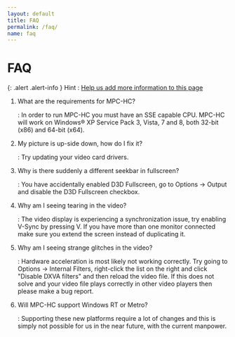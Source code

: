 ```yaml
---
layout: default
title: FAQ
permalink: /faq/
name: faq
---
```


FAQ
===

{: .alert .alert-info }
Hint
: [Help us add more information to this page](https://github.com/mpc-hc/mpc-hc.org)

1. What are the requirements for MPC-HC?

    : In order to run MPC-HC you must have an SSE capable CPU. MPC-HC will work on
    Windows® XP Service Pack 3, Vista, 7 and 8, both 32-bit (x86) and 64-bit (x64).

2. My picture is up-side down, how do I fix it?

    : Try updating your video card drivers.

3. Why is there suddenly a different seekbar in fullscreen?

    : You have accidentally enabled D3D Fullscreen, go to Options -> Output
    and disable the D3D Fullscreen checkbox.

4. Why am I seeing tearing in the video?

    : The video display is experiencing a synchronization issue, try enabling V-Sync by pressing V.
    If you have more than one monitor connected make sure you extend the screen instead of duplicating it.

5. Why am I seeing strange glitches in the video?

    : Hardware acceleration is most likely not working correctly.
    Try going to Options -> Internal Filters, right-click the list on the right
    and click "Disable DXVA filters" and then reload the video file.
    If this does not solve and your video file plays correctly in other
    video players then please make a bug report.

6. Will MPC-HC support Windows RT or Metro?

    : Supporting these new platforms require a lot of changes and this is simply
    not possible for us in the near future, with the current manpower.
